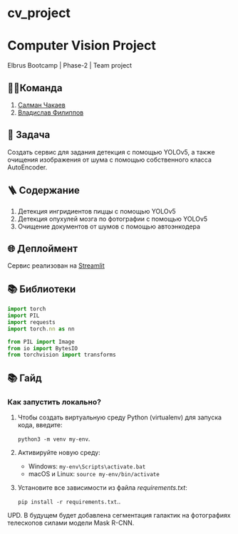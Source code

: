 # cv_project

# Computer Vision Project
Elbrus Bootcamp | Phase-2 | Team project

## 🦸‍♂️Команда
1. [Салман Чакаев](https://github.com/veidlink) 
2. [Владислав Филиппов](https://github.com/Vlad1slawoo)

## 🎯 Задача
Создать сервис для задания детекция с помощью YOLOv5, а также очищения изображения от шума с помощью собственного класса AutoEncoder.

## 🪜 Содержание

1. Детекция ингридиентов пиццы с помощью YOLOv5
2. Детекция опухулей мозга по фотографии с помощью YOLOv5
3. Очищение документов от шумов с помощью автоэнкодера

## 🌐 Деплоймент
Сервис реализован на [Streamlit](https://tumorencofood.streamlit.app/Pizza_Ingridients)

## 📚 Библиотеки 

```typescript
import torch
import PIL
import requests
import torch.nn as nn

from PIL import Image
from io import BytesIO
from torchvision import transforms
```

## 📚 Гайд 
### Как запустить локально?

1. Чтобы создать виртуальную среду Python (virtualenv) для запуска кода, введите:

    ``python3 -m venv my-env``.

2. Активируйте новую среду:

    * Windows: ```my-env\Scripts\activate.bat```
    * macOS и Linux: ```source my-env/bin/activate```

3. Установите все зависимости из файла *requirements.txt*:

    ``pip install -r requirements.txt``..


UPD. В будущем будет добавлена сегментация галактик на фотографиях телескопов силами модели Mask R-CNN.
